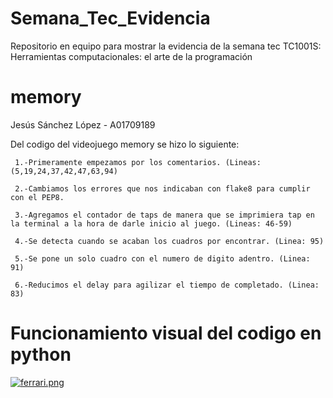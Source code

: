 # Semana_Tec_Evidencia
Repositorio en equipo para mostrar la evidencia de la semana tec TC1001S: Herramientas computacionales: el arte de la programación
# memory
Jesús Sánchez López - A01709189

Del codigo del videojuego memory se hizo lo siguiente:

     1.-Primeramente empezamos por los comentarios. (Lineas: (5,19,24,37,42,47,63,94)

     2.-Cambiamos los errores que nos indicaban con flake8 para cumplir con el PEP8.

     3.-Agregamos el contador de taps de manera que se imprimiera tap en la terminal a la hora de darle inicio al juego. (Lineas: 46-59)

     4.-Se detecta cuando se acaban los cuadros por encontrar. (Linea: 95)

     5.-Se pone un solo cuadro con el numero de digito adentro. (Linea: 91)
     
     6.-Reducimos el delay para agilizar el tiempo de completado. (Linea: 83)
 

 # Funcionamiento visual del codigo en python
 
 [![ferrari.png](https://i.postimg.cc/7Yv9qtLy/ferrari.png)](https://postimg.cc/F1Z3ZZcP)
